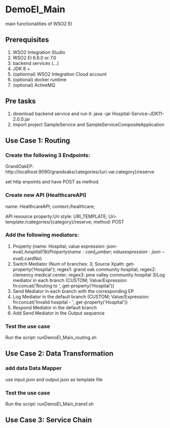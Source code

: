 # DemoEI_Main
main functionalities of WSO2 EI
## Prerequisites
1) WSO2 Integration Studio
2) WSO2 EI 6.6.0 or 7.0
3) backend services (...)
4) JDK 8 +
5) (optionnal) WSO2 Integration Cloud account
6) (optional) docker runtime
7) (optional) ActiveMQ

## Pre tasks
1) download backend service and run it:
  java -jar Hospital-Service-JDK11-2.0.0.jar
2) import project SampleService and SampleServiceCompositeApplication


## Use Case 1: Routing
### Create the following 3 Endpoints:
GrandOakEP: http://localhost:9090/grandoaks/categories/{uri.var.category}/reserve

set http enpoints and have POST as method.

### Create new API (HealthcareAPI)
name: HealthcareAPI; context:/healthcare;

API resource property:Uri style: URI_TEMPLATE; Uri-template:/categories/{category}/reserve; method: POST

### Add the following mediators:
1) Property (name: Hospital; value expression: json-eval($.hospital)
1b) Property (name: card_number; value expression: json-eval($.cardNo)
2) Switch Mediator (Num of branches: 3; Source Xpath: get-property('Hospital'); regex1: grand oak community hospital; regex2: clemency medical center; regex3: pine valley community hospital
3)Log mediator in each branch (CUSTOM; Value/Expression: fn:concat('Routing to ', get-property('Hospital'))
4) Send Mediator in each branch with the corresponding EP
5) Log Mediator in the default branch (CUSTOM; Value/Expression: fn:concat('Invalid hospital - ', get-property('Hospital'))
6) Respond Mediator in the default branch
7) Add Send Mediator in the Output sequence

### Test the use case
Run the script: runDemoEI_Main_routing.sh

## Use Case 2: Data Transformation
### add data Data Mapper
use input.json and output.json as template file
### Test the use case
Run the script: runDemoEI_Main_transf.sh
## Use Case 3: Service Chain

